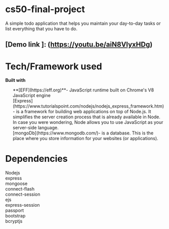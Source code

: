 # cs50-final-project
A simple todo application that helps you maintain your day-to-day tasks or list everything that you have to do.
## [Demo link ]: (https://youtu.be/aiN8VIyxHDg)

# Tech/Framework used
**Built with**
<ul>
  **[EFF](https://eff.org)**- JavaScript runtime built on Chrome's V8 JavaScript engine  <br />
  [Express](https://www.tutorialspoint.com/nodejs/nodejs_express_framework.htm)- is a framework for building web applications on top of Node.js. It simplifies the server   creation process that is already available in Node. In case you were wondering, Node allows you to use JavaScript as your server-side language.<br />
  [mongoDb](https://www.mongodb.com/)- is a database. This is the place where you store information for your websites (or applications).<br />
</ul>
  

# Dependencies
Nodejs <br />
express <br />
mongoose <br />
connect-flash <br />
connect-session <br />
ejs <br />
express-session <br />
passport <br />
bootstrap <br />
bcryptjs <br />
